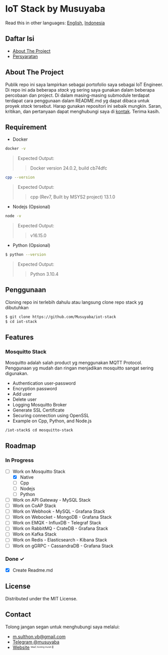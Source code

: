 # IoT Stack by Musuyaba
Read this in other languages: [English](README.md), [Indonesia](README.id.md)

## Daftar Isi
* [About The Project](#about-the-project)
* [Persyaratan](#requirement)

## About The Project
Publik repo ini saya lampirkan sebagai portofolio saya sebagai IoT Engineer. Di repo ini ada beberapa *stack* yg sering saya gunakan dalam beberapa percobaan dan project. Di dalam masing-masing submodule terdapat terdapat cara penggunaan dalam README.md yg dapat dibaca untuk proyek *stack* tersebut. Harap gunakan repositori ini sebaik mungkin. Saran, kritikan, dan pertanyaan dapat menghubungi saya di [kontak](#contact). Terima kasih.

## Requirement
- Docker
```bash
docker -v
```
> Expected Output: 
>>Docker version 24.0.2, build cb74dfc
```bash
cpp --version 
```
> Expected Output: 
>> cpp (Rev7, Built by MSYS2 project) 13.1.0
- Nodejs (Opsional)
```bash
node -v
```
> Expected Output: 
>>v16.15.0
- Python (Opsional)
```bash
$ python --version
```
> Expected Output: 
>>Python 3.10.4

## Penggunaan
Cloning repo ini terlebih dahulu atau langsung clone repo stack yg dibutuhkan
```bash
$ git clone https://github.com/Musuyaba/iot-stack
$ cd iot-stack
```

## Features
### Mosquitto Stack
Mosquitto adalah salah product yg menggunakan MQTT Protocol. Penggunaan yg mudah dan ringan menjadikan mosquitto sangat sering digunakan.
- Authentication user-password
- Encryption password
- Add user
- Delete user
- Logging Mosquitto Broker
- Generate SSL Certificate
- Securing connection using OpenSSL
- Example on Cpp, Python, and Node.js

```bash
/iot-stack$ cd mosquitto-stack
```

## Roadmap
### In Progress
- [ ] Work on Mosquitto Stack
    - [x] Native
    - [ ] Cpp
    - [ ] Nodejs
    - [ ] Python
- [ ] Work on API Gateway - MySQL Stack
- [ ] Work on CoAP Stack
- [ ] Work on Webhook - MySQL - Grafana Stack
- [ ] Work on Webocket - MongoDB - Grafana Stack
- [ ] Work on EMQX - InfluxDB - Telegraf Stack
- [ ] Work on RabbitMQ - CrateDB - Grafana Stack
- [ ] Work on Kafka Stack
- [ ] Work on Redis - Elasticsearch - Kibana Stack
- [ ] Work on gGRPC - CassandraDB - Grafana Stack

### Done ✓
- [x] Create Readme.md

## License

Distributed under the MIT License. 


## Contact
Tolong jangan segan untuk menghubungi saya melalui:
- <m.sulthon.yb@gmail.com>
- [Telegram @musuyaba](https://t.me/musuyaba)
- [Website](https://musuyaba.my.id) <sup><sub><sup><sub>Maaf, hosting murah 🙏</sub></sup></sub></sup>